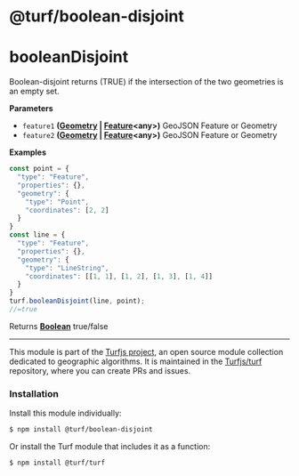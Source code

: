 # @turf/boolean-disjoint

# booleanDisjoint

Boolean-disjoint returns (TRUE) if the intersection of the two geometries is an empty set.

**Parameters**

-   `feature1` **([Geometry](http://geojson.org/geojson-spec.html#geometry) \| [Feature](http://geojson.org/geojson-spec.html#feature-objects)&lt;any>)** GeoJSON Feature or Geometry
-   `feature2` **([Geometry](http://geojson.org/geojson-spec.html#geometry) \| [Feature](http://geojson.org/geojson-spec.html#feature-objects)&lt;any>)** GeoJSON Feature or Geometry

**Examples**

```javascript
const point = {
  "type": "Feature",
  "properties": {},
  "geometry": {
    "type": "Point",
    "coordinates": [2, 2]
  }
}
const line = {
  "type": "Feature",
  "properties": {},
  "geometry": {
    "type": "LineString",
    "coordinates": [[1, 1], [1, 2], [1, 3], [1, 4]]
  }
}
turf.booleanDisjoint(line, point);
//=true
```

Returns **[Boolean](https://developer.mozilla.org/en-US/docs/Web/JavaScript/Reference/Global_Objects/Boolean)** true/false

<!-- This file is automatically generated. Please don't edit it directly:
if you find an error, edit the source file (likely index.js), and re-run
./scripts/generate-readmes in the turf project. -->

---

This module is part of the [Turfjs project](http://turfjs.org/), an open source
module collection dedicated to geographic algorithms. It is maintained in the
[Turfjs/turf](https://github.com/Turfjs/turf) repository, where you can create
PRs and issues.

### Installation

Install this module individually:

```sh
$ npm install @turf/boolean-disjoint
```

Or install the Turf module that includes it as a function:

```sh
$ npm install @turf/turf
```
